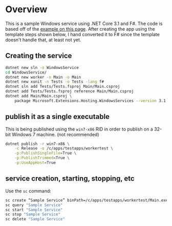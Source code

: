 # Overview

This is a sample Windows service using .NET Core 3.1 and F#. The code is based off of the [example on this page](https://csharp.christiannagel.com/2019/10/15/windowsservice/). After creating the app using the template steps shown below, I hand converted it to F# since the template doesn't handle that, at least not yet.

## Creating the service

```bash
dotnet new sln -o WindowsService
cd WindowsService/
dotnet new worker -n Main -o Main
dotnet new xunit -n Tests -o Tests -lang f#
dotnet sln add Tests/Tests.fsproj Main/Main.csproj
dotnet add Tests/Tests.fsproj reference Main/Main.csproj
dotnet add Main/Main.csproj \
    package Microsoft.Extensions.Hosting.WindowsServices --version 3.1.0
```

## publish it as a single executable

This is being published using the `win7-x86` RID in order to publish on a 32-bit Windows 7 machine. (not recommended)

```bash
dotnet publish -r win7-x86 \
    -c Release -o /c/apps/testapps/workertest \
    -p:PublishSingleFile=True \
    -p:PublishTrimmed=True \
    -p:UseAppHost=True
```

## service creation, starting, stopping, etc

Use the `sc` command:

```bash
sc create “Sample Service” binPath=/c/apps/testapps/workertest/Main.exe
sc query "Sample Service"
sc start "Sample Service"
sc stop "Sample Service"
sc delete "Sample Service"
```
